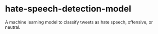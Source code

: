 # hate-speech-detection-model
A machine learning model to classify tweets as hate speech, offensive, or neutral.
